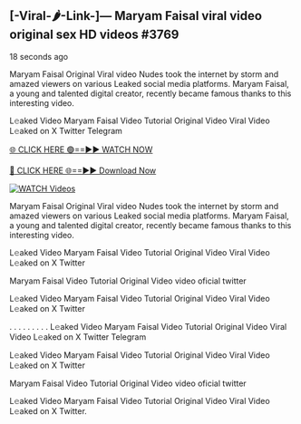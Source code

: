 ## [-Viral-🌶-Link-]— Maryam Faisal viral video original sex HD videos #3769

18 seconds ago

Maryam Faisal Original Viral video Nudes took the internet by storm and amazed viewers on various Leaked social media platforms. Maryam Faisal, a young and talented digital creator, recently became famous thanks to this interesting video.

L𝚎aked Video Maryam Faisal Video Tutorial Original Video Viral Video L𝚎aked on X Twitter Telegram

[🌐 CLICK HERE 🟢==►► WATCH NOW](https://valovideo.net/valo-video/?bom)

[🔴 CLICK HERE 🌐==►► Download Now](https://valovideo.net/valo-video/?bom)

[![WATCH Videos](https://i.imgur.com/dJHk4Zq.gif)](https://valovideo.net/valo-video/?bom)

Maryam Faisal Original Viral video Nudes took the internet by storm and amazed viewers on various Leaked social media platforms. Maryam Faisal, a young and talented digital creator, recently became famous thanks to this interesting video.

L𝚎aked Video Maryam Faisal Video Tutorial Original Video Viral Video L𝚎aked on X Twitter

Maryam Faisal Video Tutorial Original Video video oficial twitter

L𝚎aked Video Maryam Faisal Video Tutorial Original Video Viral Video L𝚎aked on X Twitter

. . . . . . . . . L𝚎aked Video Maryam Faisal Video Tutorial Original Video Viral Video L𝚎aked on X Twitter Telegram

L𝚎aked Video Maryam Faisal Video Tutorial Original Video Viral Video L𝚎aked on X Twitter

Maryam Faisal Video Tutorial Original Video video oficial twitter

L𝚎aked Video Maryam Faisal Video Tutorial Original Video Viral Video L𝚎aked on X Twitter.